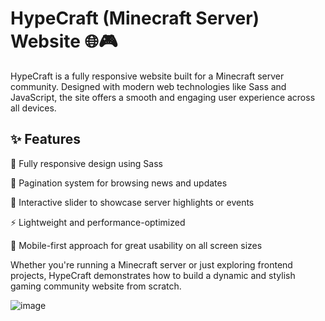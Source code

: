 # HypeCraft (Minecraft Server) Website 🌐🎮
HypeCraft is a fully responsive website built for a Minecraft server community. Designed with modern web technologies like Sass and JavaScript, the site offers a smooth and engaging user experience across all devices.

## ✨ Features
🎨 Fully responsive design using Sass

📰 Pagination system for browsing news and updates

📸 Interactive slider to showcase server highlights or events

⚡ Lightweight and performance-optimized

📱 Mobile-first approach for great usability on all screen sizes

Whether you're running a Minecraft server or just exploring frontend projects, HypeCraft demonstrates how to build a dynamic and stylish gaming community website from scratch.


![image](https://github.com/user-attachments/assets/f29c68fc-da19-4d2d-aa85-7187395f8db6)
